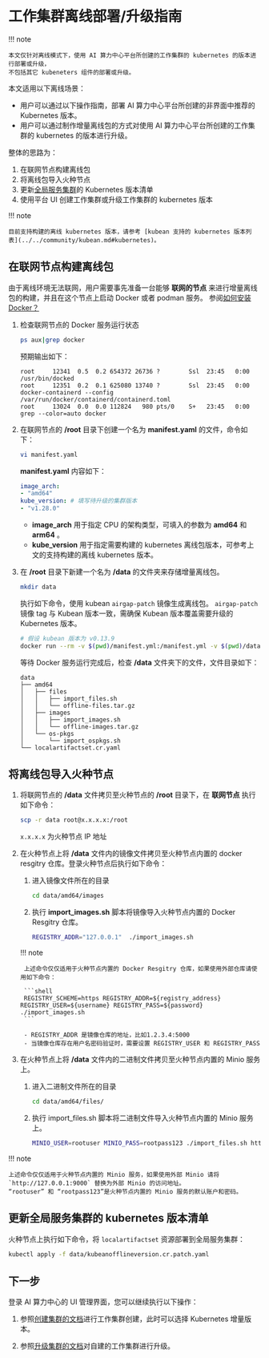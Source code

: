 # 工作集群离线部署/升级指南

!!! note

    本文仅针对离线模式下，使用 AI 算力中心平台所创建的工作集群的 kubernetes 的版本进行部署或升级，
    不包括其它 kubeneters 组件的部署或升级。

本文适用以下离线场景：

- 用户可以通过以下操作指南，部署 AI 算力中心平台所创建的非界面中推荐的 Kubernetes 版本。
- 用户可以通过制作增量离线包的方式对使用 AI 算力中心平台所创建的工作集群的 kubernetes 的版本进行升级。

整体的思路为：

1. 在联网节点构建离线包
2. 将离线包导入火种节点
3. 更新[全局服务集群](../user-guide/clusters/cluster-role.md#_2)的 Kubernetes 版本清单
4. 使用平台 UI 创建工作集群或升级工作集群的 kubernetes 版本

!!! note

    目前支持构建的离线 kubernetes 版本，请参考 [kubean 支持的 kubernetes 版本列表](../../community/kubean.md#kubernetes)。

## 在联网节点构建离线包

由于离线环境无法联网，用户需要事先准备一台能够 **联网的节点** 来进行增量离线包的构建，并且在这个节点上启动 Docker 或者 podman 服务。
参阅[如何安装 Docker？](../../blogs/230315-install-on-linux.md)

1. 检查联网节点的 Docker 服务运行状态

    ```bash
    ps aux|grep docker
    ```

    预期输出如下：

    ```console
    root     12341  0.5  0.2 654372 26736 ?        Ssl  23:45   0:00 /usr/bin/docked
    root     12351  0.2  0.1 625080 13740 ?        Ssl  23:45   0:00 docker-containerd --config /var/run/docker/containerd/containerd.toml
    root     13024  0.0  0.0 112824   980 pts/0    S+   23:45   0:00 grep --color=auto docker
    ```

2. 在联网节点的 __/root__ 目录下创建一个名为 __manifest.yaml__ 的文件，命令如下：

    ```bash
    vi manifest.yaml
    ```

    __manifest.yaml__ 内容如下：

    ```yaml title="manifest.yaml"
    image_arch:
    - "amd64"
    kube_version: # 填写待升级的集群版本
    - "v1.28.0"
    ```

    - __image_arch__ 用于指定 CPU 的架构类型，可填入的参数为 __amd64__ 和 __arm64__ 。
    - __kube_version__ 用于指定需要构建的 kubernetes 离线包版本，可参考上文的支持构建的离线 kubernetes 版本。

3. 在 __/root__ 目录下新建一个名为 __/data__ 的文件夹来存储增量离线包。

    ```bash
    mkdir data
    ```

    执行如下命令，使用 kubean `airgap-patch` 镜像生成离线包。
    `airgap-patch` 镜像 tag 与 Kubean 版本一致，需确保 Kubean 版本覆盖需要升级的 Kubernetes 版本。

    ```bash
    # 假设 kubean 版本为 v0.13.9
    docker run --rm -v $(pwd)/manifest.yml:/manifest.yml -v $(pwd)/data:/data ghcr.m.daocloud.io/kubean-io/airgap-patch:v0.13.9
    ```

    等待 Docker 服务运行完成后，检查 __/data__ 文件夹下的文件，文件目录如下：

    ```console
    data
    ├── amd64
    │   ├── files
    │   │   ├── import_files.sh
    │   │   └── offline-files.tar.gz
    │   ├── images
    │   │   ├── import_images.sh
    │   │   └── offline-images.tar.gz
    │   └── os-pkgs
    │       └── import_ospkgs.sh
    └── localartifactset.cr.yaml
    ```

## 将离线包导入火种节点

1. 将联网节点的 __/data__ 文件拷贝至火种节点的 __/root__ 目录下，在 **联网节点** 执行如下命令：

    ```bash
    scp -r data root@x.x.x.x:/root
    ```

    `x.x.x.x` 为火种节点 IP 地址

2. 在火种节点上将 __/data__ 文件内的镜像文件拷贝至火种节点内置的 docker resgitry 仓库。登录火种节点后执行如下命令：

    1. 进入镜像文件所在的目录
    
        ```bash
        cd data/amd64/images
        ```

    2. 执行 __import_images.sh__ 脚本将镜像导入火种节点内置的 Docker Resgitry 仓库。
   
        ```bash
        REGISTRY_ADDR="127.0.0.1"  ./import_images.sh
        ```

    !!! note

        上述命令仅仅适用于火种节点内置的 Docker Resgitry 仓库，如果使用外部仓库请使用如下命令：
        
        ```shell
        REGISTRY_SCHEME=https REGISTRY_ADDR=${registry_address} REGISTRY_USER=${username} REGISTRY_PASS=${password} ./import_images.sh
        ```

        - REGISTRY_ADDR 是镜像仓库的地址，比如1.2.3.4:5000
        - 当镜像仓库存在用户名密码验证时，需要设置 REGISTRY_USER 和 REGISTRY_PASS

3. 在火种节点上将 __/data__ 文件内的二进制文件拷贝至火种节点内置的 Minio 服务上。

    1. 进入二进制文件所在的目录
    
        ```bash
        cd data/amd64/files/
        ```

    2. 执行 import_files.sh 脚本将二进制文件导入火种节点内置的 Minio 服务上。
    
        ```bash
        MINIO_USER=rootuser MINIO_PASS=rootpass123 ./import_files.sh http://127.0.0.1:9000
        ```

!!! note

    上述命令仅仅适用于火种节点内置的 Minio 服务，如果使用外部 Minio 请将 `http://127.0.0.1:9000` 替换为外部 Minio 的访问地址。
    “rootuser” 和 “rootpass123”是火种节点内置的 Minio 服务的默认账户和密码。

## 更新全局服务集群的 kubernetes 版本清单

火种节点上执行如下命令，将 `localartifactset` 资源部署到全局服务集群：

```bash
kubectl apply -f data/kubeanofflineversion.cr.patch.yaml
```

## 下一步

登录 AI 算力中心的 UI 管理界面，您可以继续执行以下操作：

1. 参照[创建集群的文档](../user-guide/clusters/create-cluster.md)进行工作集群创建，此时可以选择 Kubernetes 增量版本。

2. 参照[升级集群的文档](../user-guide/clusters/upgrade-cluster.md)对自建的工作集群进行升级。
